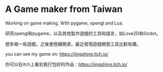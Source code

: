 # A Game maker from Taiwan
Working on game making. With pygame, opengl and Lua.

研究opengl和pygame。以及其他製作遊戲的工具和語言，如Love2D和Godot。

想多做一些遊戲，之後會陸續開源，最近發現遊戲開發工具比較有趣。

you can see my game on: https://jingshing.itch.io/

你可以在itch上看到我打包好的作品：https://jingshing.itch.io/

